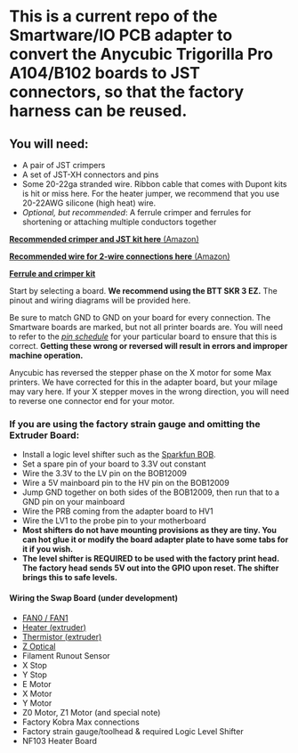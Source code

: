 # This is a current repo of the Smartware/IO PCB adapter to convert the Anycubic Trigorilla Pro A104/B102 boards to JST connectors, so that the factory harness can be reused.
## You will need:

- A pair of JST crimpers
- A set of JST-XH connectors and pins
- Some 20-22ga stranded wire. Ribbon cable that comes with Dupont kits is hit or miss here. For the heater jumper, we recommend that you use 20-22AWG silicone (high heat) wire.
- _Optional, but recommended_: A ferrule crimper and ferrules for shortening or attaching multiple conductors together

[**Recommended crimper and JST kit here** (Amazon)](https://a.co/d/1XShu2j)

[**Recommended wire for 2-wire connections here** (Amazon)](https://a.co/d/a2KRyb4)

[**Ferrule and crimper kit**](https://a.co/d/f5aQqXo)

Start by selecting a board. **We recommend using the BTT SKR 3 EZ.** The pinout and wiring diagrams will be provided here.

Be sure to match GND to GND on your board for every connection. The Smartware boards are marked, but not all printer boards are. You will need to refer to the [_pin schedule_](https://github.com/bigtreetech/SKR-3/blob/master/Hardware%20(SKR%203%20EZ)/BIGTREETECH%20SKR%203%20EZ%20V1.0-PIN.pdf) for your particular board to ensure that this is correct. **Getting these wrong or reversed will result in errors and improper machine operation.**

Anycubic has reversed the stepper phase on the X motor for some Max printers. We have corrected for this in the adapter board, but your milage may vary here. If your X stepper moves in the wrong direction, you will need to reverse one connector end for your motor.

### If you are using the factory strain gauge and omitting the Extruder Board:

- Install a logic level shifter such as the [Sparkfun BOB](https://www.sparkfun.com/products/12009).
- Set a spare pin of your board to 3.3V out constant
- Wire the 3.3V to the LV pin on the BOB12009
- Wire a 5V mainboard pin to the HV pin on the BOB12009
- Jump GND together on both sides of the BOB12009, then run that to a GND pin on your mainboard
- Wire the PRB coming from the adapter board to HV1
- Wire the LV1 to the probe pin to your motherboard
- **Most shifters do not have mounting provisions as they are tiny. You can hot glue it or modify the board adapter plate to have some tabs for it if you wish.**
- **The level shifter is REQUIRED to be used with the factory print head. The factory head sends 5V out into the GPIO upon reset. The shifter brings this to safe levels.**

#### Wiring the Swap Board (under development)

- [FAN0 / FAN1](https://github.com/smartwareio/SWIO-Kobra-Max-Adapter-Kit/blob/main/installation/fans.md)
- [Heater (extruder)](https://github.com/smartwareio/SWIO-Kobra-Max-Adapter-Kit/blob/main/installation/heater.md)
- [Thermistor (extruder)](https://github.com/smartwareio/SWIO-Kobra-Max-Adapter-Kit/blob/main/installation/thermistor.md)
- [Z Optical](https://github.com/smartwareio/SWIO-Kobra-Max-Adapter-Kit/blob/main/installation/z_optical.md)
- Filament Runout Sensor
- X Stop
- Y Stop
- E Motor
- X Motor
- Y Motor
- Z0 Motor, Z1 Motor (and special note)
- Factory Kobra Max connections
- Factory strain gauge/toolhead & required Logic Level Shifter
- NF103 Heater Board
